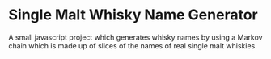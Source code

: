 # Single Malt Whisky Name Generator

A small javascript project which generates whisky names by using a Markov chain
which is made up of slices of the names of real single malt whiskies.
